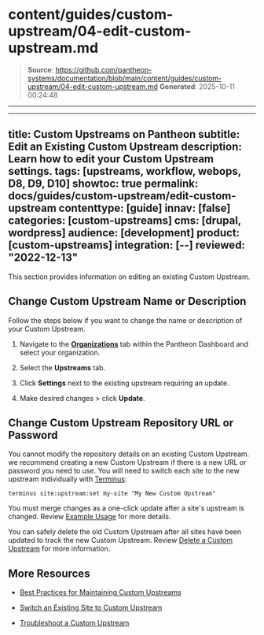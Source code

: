 # content/guides/custom-upstream/04-edit-custom-upstream.md

> **Source**: https://github.com/pantheon-systems/documentation/blob/main/content/guides/custom-upstream/04-edit-custom-upstream.md
> **Generated**: 2025-10-11 00:24:48

---

---
title: Custom Upstreams on Pantheon
subtitle: Edit an Existing Custom Upstream
description: Learn how to edit your Custom Upstream settings.
tags: [upstreams, workflow, webops, D8, D9, D10]
showtoc: true
permalink: docs/guides/custom-upstream/edit-custom-upstream
contenttype: [guide]
innav: [false]
categories: [custom-upstreams]
cms: [drupal, wordpress]
audience: [development]
product: [custom-upstreams]
integration: [--]
reviewed: "2022-12-13"
---

This section provides information on editing an existing Custom Upstream.

## Change Custom Upstream Name or Description

Follow the steps below if you want to change the name or description of your Custom Upstream.

1. Navigate to the **[<Icon icon="users" />Organizations](https://dashboard.pantheon.io/#organizations")** tab within the Pantheon Dashboard and select your organization.

1. Select the **<span class="upstreams-regular"></span> Upstreams** tab.

1. Click **Settings** next to the existing upstream requiring an update.

1. Make desired changes > click **Update**.

## Change Custom Upstream Repository URL or Password

You cannot modify the repository details on an existing Custom Upstream. we recommend creating a new Custom Upstream if there is a new URL or password you need to use. You will need to switch each site to the new upstream individually with [Terminus](/terminus):

```bash{promptUser: user}
terminus site:upstream:set my-site "My New Custom Upstream"
```

You must merge changes as a one-click update after a site's upstream is changed. Review [Example Usage](/terminus/examples/#switch-upstreams) for more details.

You can safely delete the old Custom Upstream after all sites have been updated to track the new Custom Upstream. Review [Delete a Custom Upstream](/guides/custom-upstream/delete-custom-upstream) for more information.

## More Resources

- [Best Practices for Maintaining Custom Upstreams](/guides/custom-upstream/maintain-custom-upstream)

- [Switch an Existing Site to Custom Upstream](/guides/custom-upstream/switch-custom-upstream)

- [Troubleshoot a Custom Upstream](/guides/custom-upstream/troubleshooting)
